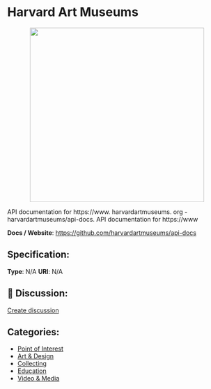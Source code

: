 # Harvard Art Museums
<p align="center">
    <img width="400" src="https://raw.githubusercontent.com/apis-list/apis-list/main/apis/harvard-art-museums/logo_256x256.png" />
</p>

API documentation for https://www. harvardartmuseums. org - harvardartmuseums/api-docs. API documentation for https://www

**Docs / Website**: https://github.com/harvardartmuseums/api-docs

## Specification:
**Type**:  N/A 
**URI**:  N/A 

## 💬 Discussion:
[Create discussion](https://github.com/apis-list/apis-list/discussions/new)

## Categories:
- [Point of Interest](https://github.com/apis-list/apis-list#point-of-interest)
- [Art & Design](https://github.com/apis-list/apis-list#art-and-design)
- [Collecting](https://github.com/apis-list/apis-list#collecting)
- [Education](https://github.com/apis-list/apis-list#education)
- [Video & Media](https://github.com/apis-list/apis-list#video-and-media)



